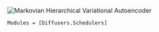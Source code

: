 ![Markovian Hierarchical Variational Autoencoder](https://ar5iv.org/html/2208.11970/assets/images/vdm_base.png)

```@autodocs
Modules = [Diffusers.Schedulers]
```
